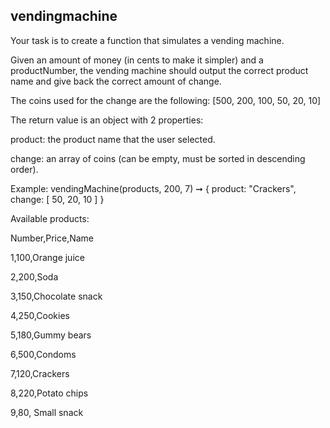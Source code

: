 ## vendingmachine

Your task is to create a function that simulates a vending machine.

Given an amount of money (in cents to make it simpler) and a productNumber, the vending machine should output the correct product name and give back the correct amount of change.

The coins used for the change are the following: [500, 200, 100, 50, 20, 10]

The return value is an object with 2 properties:

product: the product name that the user selected.

change: an array of coins (can be empty, must be sorted in descending order).


Example:
vendingMachine(products, 200, 7) ➞ { product: "Crackers", change: [ 50, 20, 10 ] }

Available products:

Number,Price,Name

1,100,Orange juice

2,200,Soda

3,150,Chocolate snack

4,250,Cookies

5,180,Gummy bears

6,500,Condoms

7,120,Crackers

8,220,Potato chips

9,80, Small snack
